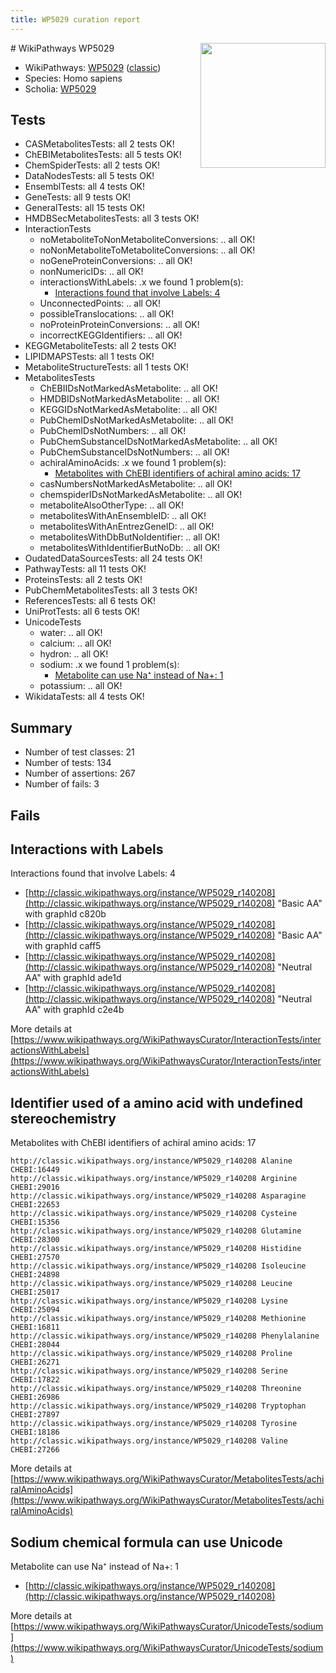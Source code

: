 ```yaml
---
title: WP5029 curation report
---
```


<img style="float: right; width: 200px" src="https://upload.wikimedia.org/wikipedia/commons/thumb/8/83/Wplogo_with_text_500.png/640px-Wplogo_with_text_500.png" />
# WikiPathways WP5029

* WikiPathways: [WP5029](https://wikipathways.org/pathways/WP5029) ([classic](https://classic.wikipathways.org/instance/WP5029))
* Species: Homo sapiens
* Scholia: [WP5029](https://scholia.toolforge.org/wikipathways/WP5029)
## Tests
* CASMetabolitesTests: all 2 tests OK!
* ChEBIMetabolitesTests: all 5 tests OK!
* ChemSpiderTests: all 2 tests OK!
* DataNodesTests: all 5 tests OK!
* EnsemblTests: all 4 tests OK!
* GeneTests: all 9 tests OK!
* GeneralTests: all 15 tests OK!
* HMDBSecMetabolitesTests: all 3 tests OK!
* InteractionTests
    * noMetaboliteToNonMetaboliteConversions: .. all OK!
    * noNonMetaboliteToMetaboliteConversions: .. all OK!
    * noGeneProteinConversions: .. all OK!
    * nonNumericIDs: .. all OK!
    * interactionsWithLabels: .x we found 1 problem(s):
        * [Interactions found that involve Labels: 4](#630d267b)
    * UnconnectedPoints: .. all OK!
    * possibleTranslocations: .. all OK!
    * noProteinProteinConversions: .. all OK!
    * incorrectKEGGIdentifiers: .. all OK!
* KEGGMetaboliteTests: all 2 tests OK!
* LIPIDMAPSTests: all 1 tests OK!
* MetaboliteStructureTests: all 1 tests OK!
* MetabolitesTests
    * ChEBIIDsNotMarkedAsMetabolite: .. all OK!
    * HMDBIDsNotMarkedAsMetabolite: .. all OK!
    * KEGGIDsNotMarkedAsMetabolite: .. all OK!
    * PubChemIDsNotMarkedAsMetabolite: .. all OK!
    * PubChemIDsNotNumbers: .. all OK!
    * PubChemSubstanceIDsNotMarkedAsMetabolite: .. all OK!
    * PubChemSubstanceIDsNotNumbers: .. all OK!
    * achiralAminoAcids: .x we found 1 problem(s):
        * [Metabolites with ChEBI identifiers of achiral amino acids: 17](#e6d4b169)
    * casNumbersNotMarkedAsMetabolite: .. all OK!
    * chemspiderIDsNotMarkedAsMetabolite: .. all OK!
    * metaboliteAlsoOtherType: .. all OK!
    * metabolitesWithAnEnsembleID: .. all OK!
    * metabolitesWithAnEntrezGeneID: .. all OK!
    * metabolitesWithDbButNoIdentifier: .. all OK!
    * metabolitesWithIdentifierButNoDb: .. all OK!
* OudatedDataSourcesTests: all 24 tests OK!
* PathwayTests: all 11 tests OK!
* ProteinsTests: all 2 tests OK!
* PubChemMetabolitesTests: all 3 tests OK!
* ReferencesTests: all 6 tests OK!
* UniProtTests: all 6 tests OK!
* UnicodeTests
    * water: .. all OK!
    * calcium: .. all OK!
    * hydron: .. all OK!
    * sodium: .x we found 1 problem(s):
        * [Metabolite can use Na⁺ instead of Na+: 1](#2cc83479)
    * potassium: .. all OK!
* WikidataTests: all 4 tests OK!


## Summary

* Number of test classes: 21
* Number of tests: 134
* Number of assertions: 267
* Number of fails: 3

## Fails

<a name="630d267b" />

## Interactions with Labels

Interactions found that involve Labels: 4

* [http://classic.wikipathways.org/instance/WP5029_r140208](http://classic.wikipathways.org/instance/WP5029_r140208) "Basic AA" with graphId c820b
* [http://classic.wikipathways.org/instance/WP5029_r140208](http://classic.wikipathways.org/instance/WP5029_r140208) "Basic AA" with graphId caff5
* [http://classic.wikipathways.org/instance/WP5029_r140208](http://classic.wikipathways.org/instance/WP5029_r140208) "Neutral AA" with graphId ade1d
* [http://classic.wikipathways.org/instance/WP5029_r140208](http://classic.wikipathways.org/instance/WP5029_r140208) "Neutral AA" with graphId c2e4b


More details at [https://www.wikipathways.org/WikiPathwaysCurator/InteractionTests/interactionsWithLabels](https://www.wikipathways.org/WikiPathwaysCurator/InteractionTests/interactionsWithLabels)

<a name="e6d4b169" />

## Identifier used of a amino acid with undefined stereochemistry

Metabolites with ChEBI identifiers of achiral amino acids: 17
```
http://classic.wikipathways.org/instance/WP5029_r140208 Alanine CHEBI:16449
http://classic.wikipathways.org/instance/WP5029_r140208 Arginine CHEBI:29016
http://classic.wikipathways.org/instance/WP5029_r140208 Asparagine CHEBI:22653
http://classic.wikipathways.org/instance/WP5029_r140208 Cysteine CHEBI:15356
http://classic.wikipathways.org/instance/WP5029_r140208 Glutamine CHEBI:28300
http://classic.wikipathways.org/instance/WP5029_r140208 Histidine CHEBI:27570
http://classic.wikipathways.org/instance/WP5029_r140208 Isoleucine CHEBI:24898
http://classic.wikipathways.org/instance/WP5029_r140208 Leucine CHEBI:25017
http://classic.wikipathways.org/instance/WP5029_r140208 Lysine CHEBI:25094
http://classic.wikipathways.org/instance/WP5029_r140208 Methionine CHEBI:16811
http://classic.wikipathways.org/instance/WP5029_r140208 Phenylalanine CHEBI:28044
http://classic.wikipathways.org/instance/WP5029_r140208 Proline CHEBI:26271
http://classic.wikipathways.org/instance/WP5029_r140208 Serine CHEBI:17822
http://classic.wikipathways.org/instance/WP5029_r140208 Threonine CHEBI:26986
http://classic.wikipathways.org/instance/WP5029_r140208 Tryptophan CHEBI:27897
http://classic.wikipathways.org/instance/WP5029_r140208 Tyrosine CHEBI:18186
http://classic.wikipathways.org/instance/WP5029_r140208 Valine CHEBI:27266
```

More details at [https://www.wikipathways.org/WikiPathwaysCurator/MetabolitesTests/achiralAminoAcids](https://www.wikipathways.org/WikiPathwaysCurator/MetabolitesTests/achiralAminoAcids)

<a name="2cc83479" />

## Sodium chemical formula can use Unicode

Metabolite can use Na⁺ instead of Na+: 1

* [http://classic.wikipathways.org/instance/WP5029_r140208](http://classic.wikipathways.org/instance/WP5029_r140208)


More details at [https://www.wikipathways.org/WikiPathwaysCurator/UnicodeTests/sodium](https://www.wikipathways.org/WikiPathwaysCurator/UnicodeTests/sodium)

